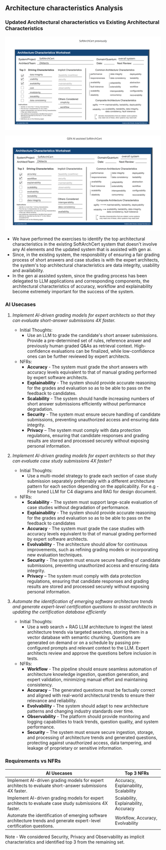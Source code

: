 ## Architecture characteristics Analysis


### Updated Architectural characteristics vs Existing Architectural Characteristics

![Existing architectural characteristics](/assets/existing-architectural-characteristics.png "Existing architectural characteristics")


![Gen AI assisted system architectural characteristics](/assets/genai-assisted-system.png "Gen AI assisted system architectural characteristics")

* We have performed the exercises to identify the top architectural characteristics in the existing SoftArchCert system that doesn't involve any AI elements and the updated system that is assisted with gen ai.
* Since, in the existing system, the responsbility of ensuring a fair grading process of short answers and case studies is with the expert architects, the system's top architectural characteristics are data integrity, usability and availability.
* In the gen ai assisted system, since the grading process has been delegated to LLM applications and corresponding components, the architectural characteristics of accuracy, workflow and explainability become extremely important for the success of the system.

### AI Usecases

1. *Implement AI-driven grading models for expert architects so that they can evaluate short-answer submissions 4X faster.*
   * Initial Thoughts:
      * Use an LLM to grade the candidate's short answer submissions. Provide a pre-determined set of rules, reference answer
      and previously human graded Q&As as retrieval context. High-confidence evaluations can be finalized, while low-confidence ones can be further reviewed by expert architects.
   * NFRs:
     * **Accuracy** - The system must grade the short answers with accuracy levels equivalent to that of manual grading performed by expert software architects.
     * **Explainability** - The system should provide accurate reasoning for the grades and evaluation so as to be able to pass on the feedback to candidates.
     * **Scalability** - The system should handle increasing numbers of short answer submissions efficiently without performance degradation.
     * **Security** - The system must ensure secure handling of candidate submissions, preventing unauthorized access and ensuring data integrity.
     * **Privacy** – The system must comply with data protection regulations, ensuring that candidate responses and grading results are stored and processed securely without exposing personal information.


2. *Implement AI-driven grading models for expert architects so that they can evaluate case study submissions 4X faster?*
   * Initial Thoughts:
      * Use a multi-model strategy to grade each section of case study submission separately preferrably with a different architecture pattern for each section depending on the applicability. For e.g - Fine tuned LLM for C4 diagrams and RAG for design document. 
   * NFRs:
     * **Scalability** - The system must support large-scale evaluation of case studies without degradation of performance.
     * **Explainability** - The system should provide accurate reasoning for the grades and evaluation so as to be able to pass on the feedback to candidates
     * **Accuracy** - The system must grade the case studies with accuracy levels equivalent to that of manual grading performed by expert software architects.
     * **Evolvability** - The architecture should allow for continuous improvements, such as refining grading models or incorporating new evaluation techniques.
     * **Security** - The system must ensure secure handling of candidate submissions, preventing unauthorized access and ensuring data integrity.
     * **Privacy** – The system must comply with data protection regulations, ensuring that candidate responses and grading results are stored and processed securely without exposing personal information.

3. *Automate the identification of emerging software architecture trends and generate expert-level certification questions to assist architects in updating the certification database efficiently*
   * Initial Thoughts:
      * Use a web search + RAG LLM architecture to ingest the latest architecture trends via targeted searches, storing them in a vector database with semantic chunking. Questions are generated on demand or on a schedule by passing pre-configured prompts and relevant context to the LLM. Expert architects review and approve the questions before inclusion in tests.
   * NFRs:
     * **Workflow** - The pipeline should ensure seamless automation of architecture knowledge ingestion, question generation, and expert validation, minimizing manual effort and maintaining consistency.
     * **Accuracy** – The generated questions must be factually correct and aligned with real-world architectural trends to ensure their relevance and reliability.
     * **Evolvability** - The system should adapt to new architecture patterns and changing industry standards over time.
     * **Observability** - The platform should provide monitoring and logging capabilities to track trends, question quality, and system performance.
     * **Security** – The system must ensure secure ingestion, storage, and processing of architecture trends and generated questions, protecting against unauthorized access, data tampering, and leakage of proprietary or sensitive information.


### Requirements vs NFRs  

| AI Usecases | Top 3 NFRs |  
|--------------------|------------|  
| Implement AI-driven grading models for expert architects to evaluate short-answer submissions 4X faster. | Accuracy, Explainability, Scalability |  
| Implement AI-driven grading models for expert architects to evaluate case study submissions 4X faster. | Scalability, Explainability, Accuracy |  
| Automate the identification of emerging software architecture trends and generate expert-level certification questions. | Workflow, Accuracy, Evolvability |

Note - We considered Security, Privacy and Observability as implicit characteristics and identified top 3 from the remaining set.

